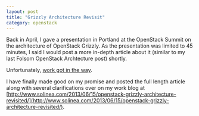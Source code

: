 ```yaml
--- 
layout: post
title: "Grizzly Architecture Revisit"
category: openstack
---
```


Back in April, I gave a presentation in Portland at the OpenStack Summit on the architecture of OpenStack Grizzly. As the presentation was limited to 45 minutes, I said I would post a more in-depth article about it (similar to my last Folsom OpenStack Archtecture post) shortly. 

Unfortunately, [work got in the way](http://www.solinea.com/).

I have finally made good on my promise and posted the full length article along with several clarifications over on my work blog at [http://www.solinea.com/2013/06/15/openstack-grizzly-architecture-revisited/](http://www.solinea.com/2013/06/15/openstack-grizzly-architecture-revisited/).